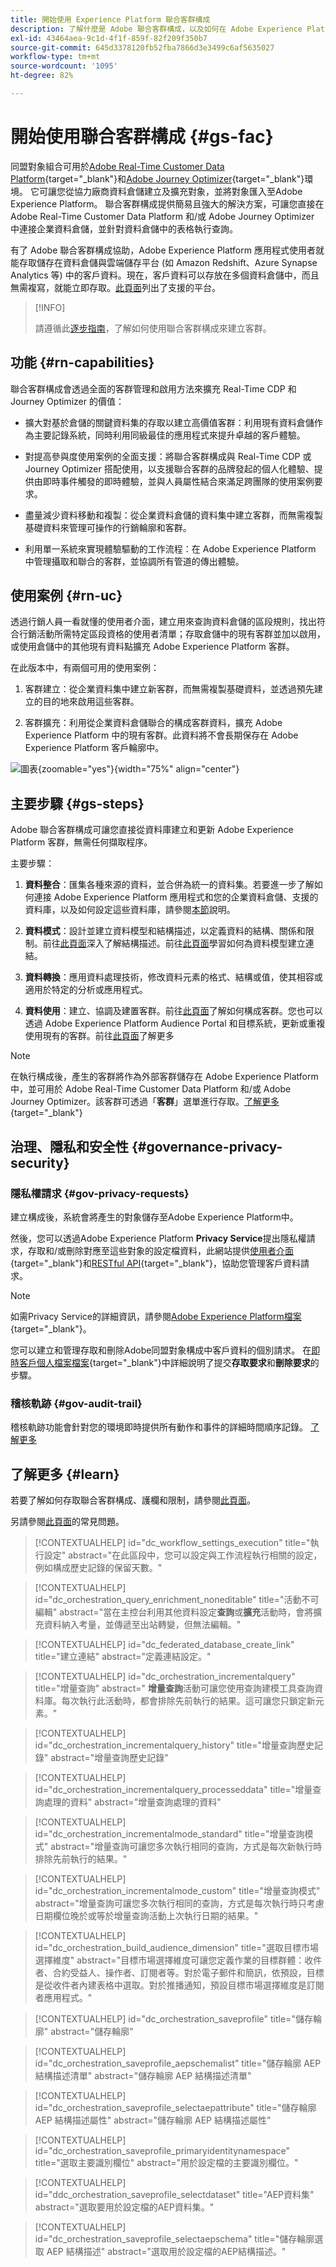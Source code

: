 ```yaml
---
title: 開始使用 Experience Platform 聯合客群構成
description: 了解什麼是 Adobe 聯合客群構成，以及如何在 Adobe Experience Platform 中使用此功能
exl-id: 43464aea-9c1d-4f1f-859f-82f209f350b7
source-git-commit: 645d3378120fb52fba7866d3e3499c6af5635027
workflow-type: tm+mt
source-wordcount: '1095'
ht-degree: 82%

---
```


# 開始使用聯合客群構成 {#gs-fac}

同盟對象組合可用於[Adobe Real-Time Customer Data Platform](https://experienceleague.adobe.com/zh-hant/docs/experience-platform/segmentation/home){target="_blank"}和[Adobe Journey Optimizer](https://experienceleague.adobe.com/zh-hant/docs/journey-optimizer/using/ajo-home){target="_blank"}環境。 它可讓您從協力廠商資料倉儲建立及擴充對象，並將對象匯入至Adobe Experience Platform。 聯合客群構成提供簡易且強大的解決方案，可讓您直接在 Adobe Real-Time Customer Data Platform 和/或 Adobe Journey Optimizer 中連接企業資料倉儲，並針對資料倉儲中的表格執行查詢。

有了 Adobe 聯合客群構成協助，Adobe Experience Platform 應用程式使用者就能存取儲存在資料倉儲與雲端儲存平台 (如 Amazon Redshift、Azure Synapse Analytics 等) 中的客戶資料。現在，客戶資料可以存放在多個資料倉儲中，而且無需複寫，就能立即存取。[此頁面](../connections/federated-db.md#supported-db)列出了支援的平台。

>[!INFO]
>
>請遵循此[逐步指南](https://experienceleague.adobe.com/zh-hant/docs/platform-learn/tutorial-comprehensive-technical/datacollection/module13/fac)，了解如何使用聯合客群構成來建立客群。

## 功能 {#rn-capabilities}

聯合客群構成會透過全面的客群管理和啟用方法來擴充 Real-Time CDP 和 Journey Optimizer 的價值：

* 擴大對基於倉儲的關鍵資料集的存取以建立高價值客群：利用現有資料倉儲作為主要記錄系統，同時利用同級最佳的應用程式來提升卓越的客戶體驗。

* 對提高參與度使用案例的全面支援：將聯合客群構成與 Real-Time CDP 或 Journey Optimizer 搭配使用，以支援聯合客群的品牌發起的個人化體驗、提供由即時事件觸發的即時體驗，並與人員屬性結合來滿足跨團隊的使用案例要求。

* 盡量減少資料移動和複製：從企業資料倉儲的資料集中建立客群，而無需複製基礎資料來管理可操作的行銷輪廓和客群。

* 利用單一系統來實現體驗驅動的工作流程：在 Adobe Experience Platform 中管理攝取和聯合的客群，並協調所有管道的傳出體驗。

## 使用案例 {#rn-uc}

透過行銷人員一看就懂的使用者介面，建立用來查詢資料倉儲的區段規則，找出符合行銷活動所需特定區段資格的使用者清單；存取倉儲中的現有客群並加以啟用，或使用倉儲中的其他現有資料點擴充 Adobe Experience Platform 客群。

在此版本中，有兩個可用的使用案例：

1. 客群建立：從企業資料集中建立新客群，而無需複製基礎資料，並透過預先建立的目的地來啟用這些客群。

1. 客群擴充：利用從企業資料倉儲聯合的構成客群資料，擴充 Adobe Experience Platform 中的現有客群。此資料將不會長期保存在 Adobe Experience Platform 客戶輪廓中。

![圖表](assets/fac-use-cases.png){zoomable="yes"}{width="75%" align="center"}

## 主要步驟 {#gs-steps}

Adobe 聯合客群構成可讓您直接從資料庫建立和更新 Adobe Experience Platform 客群，無需任何擷取程序。

<!--![diagram](assets/steps-diagram.png){zoomable="yes"}{width="85%" align="center"}-->

主要步驟：

1. **資料整合**：匯集各種來源的資料，並合併為統一的資料集。若要進一步了解如何連接 Adobe Experience Platform 應用程式和您的企業資料倉儲、支援的資料庫，以及如何設定這些資料庫，請參閱[本節](../connections/federated-db.md)說明。

1. **資料模式**：設計並建立資料模型和結構描述，以定義資料的結構、關係和限制。前往[此頁面](../customer/schemas.md)深入了解結構描述。前往[此頁面](../data-management/gs-models.md)學習如何為資料模型建立連結。

1. **資料轉換**：應用資料處理技術，修改資料元素的格式、結構或值，使其相容或適用於特定的分析或應用程式。

1. **資料使用**：建立、協調及建置客群。前往[此頁面](../compositions/gs-compositions.md)了解如何構成客群。您也可以透過 Adobe Experience Platform Audience Portal 和目標系統，更新或重複使用現有的客群。前往[此頁面](../connections/destinations.md)了解更多

>[!NOTE]
>
>在執行構成後，產生的客群將作為外部客群儲存在 Adobe Experience Platform 中，並可用於 Adobe Real-Time Customer Data Platform 和/或 Adobe Journey Optimizer。該客群可透過「**客群**」選單進行存取。[了解更多](https://experienceleague.adobe.com/zh-hant/docs/experience-platform/segmentation/ui/audience-portal){target="_blank"}

## 治理、隱私和安全性 {#governance-privacy-security}

### 隱私權請求 {#gov-privacy-requests}

建立構成後，系統會將產生的對象儲存至Adobe Experience Platform中。

然後，您可以透過Adobe Experience Platform **Privacy Service**&#x200B;提出隱私權請求，存取和/或刪除對應至這些對象的設定檔資料，此網站提供[使用者介面](https://experienceleague.adobe.com/docs/experience-platform/privacy/ui/user-guide.html?lang=zh-Hant){target="_blank"}和[RESTful API](https://experienceleague.adobe.com/zh-hant/docs/experience-platform/privacy/api/overview){target="_blank"}，協助您管理客戶資料請求。

>[!NOTE]
>
>如需Privacy Service的詳細資訊，請參閱[Adobe Experience Platform檔案](https://experienceleague.adobe.com/docs/experience-platform/privacy/home.html?lang=zh-Hant){target="_blank"}。

您可以建立和管理存取和刪除Adobe同盟對象構成中客戶資料的個別請求。 在[即時客戶個人檔案檔案](https://experienceleague.adobe.com/zh-hant/docs/experience-platform/profile/privacy){target="_blank"}中詳細說明了提交&#x200B;**存取要求**&#x200B;和&#x200B;**刪除要求**&#x200B;的步驟。

### 稽核軌跡 {#gov-audit-trail}

稽核軌跡功能會針對您的環境即時提供所有動作和事件的詳細時間順序記錄。 [了解更多](../admin/audit-trail.md)

## 了解更多 {#learn}

<!-- Workflow + Workflow activities-->


若要了解如何存取聯合客群構成、護欄和限制，請參閱[此頁面](access-prerequisites.md)。

另請參閱[此頁面](faq.md)的常見問題。


>[!CONTEXTUALHELP]
>id="dc_workflow_settings_execution"
>title="執行設定"
>abstract="在此區段中，您可以設定與工作流程執行相關的設定，例如構成歷史記錄的保留天數。"

>[!CONTEXTUALHELP]
>id="dc_orchestration_query_enrichment_noneditable"
>title="活動不可編輯"
>abstract="當在主控台利用其他資料設定&#x200B;**查詢**&#x200B;或&#x200B;**擴充**&#x200B;活動時，會將擴充資料納入考量，並傳遞至出站轉變，但無法編輯。"

<!-- Create a link -->

>[!CONTEXTUALHELP]
>id="dc_federated_database_create_link"
>title="建立連結"
>abstract="定義連結設定。"


<!-- incremental query IDs -->

>[!CONTEXTUALHELP]
>id="dc_orchestration_incrementalquery"
>title="增量查詢"
>abstract=" **增量查詢**&#x200B;活動可讓您使用查詢建模工具查詢資料庫。每次執行此活動時，都會排除先前執行的結果。這可讓您只鎖定新元素。"

>[!CONTEXTUALHELP]
>id="dc_orchestration_incrementalquery_history"
>title="增量查詢歷史記錄"
>abstract="增量查詢歷史記錄"

>[!CONTEXTUALHELP]
>id="dc_orchestration_incrementalquery_processeddata"
>title="增量查詢處理的資料"
>abstract="增量查詢處理的資料"

>[!CONTEXTUALHELP]
>id="dc_orchestration_incrementalmode_standard"
>title="增量查詢模式"
>abstract="增量查詢可讓您多次執行相同的查詢，方式是每次新執行時排除先前執行的結果。"

>[!CONTEXTUALHELP]
>id="dc_orchestration_incrementalmode_custom"
>title="增量查詢模式"
>abstract="增量查詢可讓您多次執行相同的查詢，方式是每次執行時只考慮日期欄位晚於或等於增量查詢活動上次執行日期的結果。"

>[!CONTEXTUALHELP]
>id="dc_orchestration_build_audience_dimension"
>title="選取目標市場選擇維度"
>abstract="目標市場選擇維度可讓您定義作業的目標群體：收件者、合約受益人、操作者、訂閱者等。對於電子郵件和簡訊，依預設，目標是從收件者內建表格中選取。對於推播通知，預設目標市場選擇維度是訂閱者應用程式。"


<!-- save profile IDs-->

>[!CONTEXTUALHELP]
>id="dc_orchestration_saveprofile"
>title="儲存輪廓"
>abstract="儲存輪廓"

>[!CONTEXTUALHELP]
>id="dc_orchestration_saveprofile_aepschemalist"
>title="儲存輪廓 AEP 結構描述清單"
>abstract="儲存輪廓 AEP 結構描述清單"

>[!CONTEXTUALHELP]
>id="dc_orchestration_saveprofile_selectaepattribute"
>title="儲存輪廓 AEP 結構描述屬性"
>abstract="儲存輪廓 AEP 結構描述屬性"

>[!CONTEXTUALHELP]
>id="dc_orchestration_saveprofile_primaryidentitynamespace"
>title="選取主要識別欄位"
>abstract="用於設定檔的主要識別欄位。"

>[!CONTEXTUALHELP]
>id="ddc_orchestration_saveprofile_selectdataset"
>title="AEP資料集"
>abstract="選取要用於設定檔的AEP資料集。"

>[!CONTEXTUALHELP]
>id="dc_orchestration_saveprofile_selectaepschema"
>title="儲存輪廓選取 AEP 結構描述"
>abstract="選取用於設定檔的AEP結構描述。"
